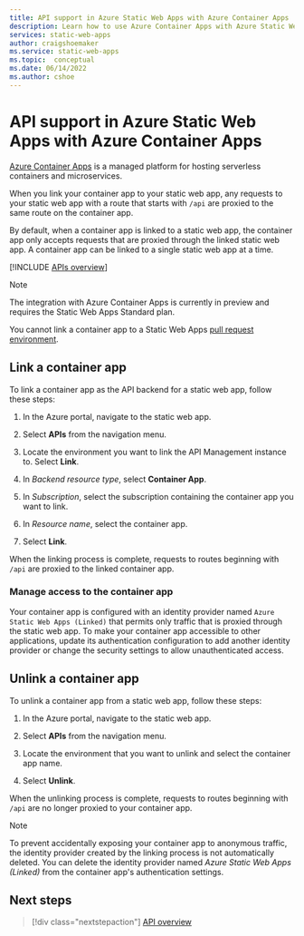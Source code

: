 ```yaml
---
title: API support in Azure Static Web Apps with Azure Container Apps
description: Learn how to use Azure Container Apps with Azure Static Web Apps
services: static-web-apps
author: craigshoemaker
ms.service: static-web-apps
ms.topic:  conceptual
ms.date: 06/14/2022
ms.author: cshoe
---
```


# API support in Azure Static Web Apps with Azure Container Apps

[Azure Container Apps](../container-apps/overview.md) is a managed platform for hosting serverless containers and microservices.

When you link your container app to your static web app, any requests to your static web app with a route that starts with `/api` are proxied to the same route on the container app.

By default, when a container app is linked to a static web app, the container app only accepts requests that are proxied through the linked static web app. A container app can be linked to a single static web app at a time.

[!INCLUDE [APIs overview](../../includes/static-web-apps-apis-overview.md)]

> [!NOTE]
> The integration with Azure Container Apps is currently in preview and requires the Static Web Apps Standard plan.
>
> You cannot link a container app to a Static Web Apps [pull request environment](review-publish-pull-requests.md).

## Link a container app

To link a container app as the API backend for a static web app, follow these steps:

1. In the Azure portal, navigate to the static web app.

1. Select **APIs** from the navigation menu.

1. Locate the environment you want to link the API Management instance to. Select **Link**.

1. In *Backend resource type*, select **Container App**.

1. In *Subscription*, select the subscription containing the container app you want to link.

1. In *Resource name*, select the container app.

1. Select **Link**.

When the linking process is complete, requests to routes beginning with `/api` are proxied to the linked container app.

### Manage access to the container app

Your container app is configured with an identity provider named `Azure Static Web Apps (Linked)` that permits only traffic that is proxied through the static web app. To make your container app accessible to other applications, update its authentication configuration to add another identity provider or change the security settings to allow unauthenticated access.

## Unlink a container app

To unlink a container app from a static web app, follow these steps:

1. In the Azure portal, navigate to the static web app.

1. Select **APIs** from the navigation menu.

1. Locate the environment that you want to unlink and select the container app name.

1. Select **Unlink**.

When the unlinking process is complete, requests to routes beginning with `/api` are no longer proxied to your container app.

> [!NOTE]
> To prevent accidentally exposing your container app to anonymous traffic, the identity provider created by the linking process is not automatically deleted. You can delete the identity provider named *Azure Static Web Apps (Linked)* from the container app's authentication settings.

## Next steps

> [!div class="nextstepaction"]
> [API overview](apis-overview.md)
